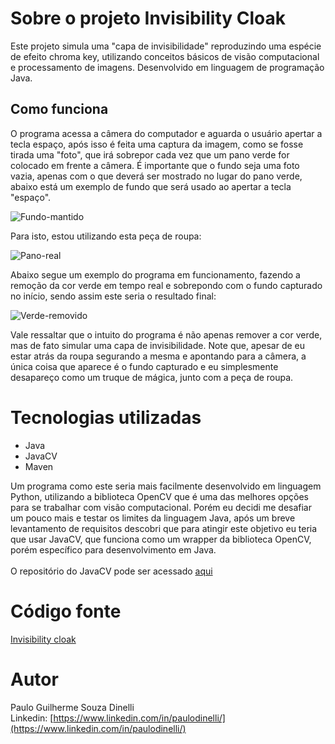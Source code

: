 # Sobre o projeto Invisibility Cloak

Este projeto simula uma "capa de invisibilidade" reproduzindo uma espécie de efeito chroma key, utilizando conceitos básicos de visão computacional e processamento de imagens. Desenvolvido em linguagem de programação Java.

## Como funciona

O programa acessa a câmera do computador e aguarda o usuário apertar a tecla espaço,
após isso é feita uma captura da imagem, como se fosse tirada uma "foto", que irá sobrepor cada vez que um pano verde for colocado em frente a câmera. É importante que o fundo seja uma foto vazia, apenas com o que deverá ser mostrado no lugar do pano verde,
abaixo está um exemplo de fundo que será usado ao apertar a tecla "espaço".

![Fundo-mantido](https://github.com/user-attachments/assets/a6b68250-c33f-4965-b85c-c22c8006aafe)

Para isto, estou utilizando esta peça de roupa:

![Pano-real](https://github.com/user-attachments/assets/fdb07b8b-1c0b-4d31-ae83-d3ee7a4904e1)

Abaixo segue um exemplo do programa em funcionamento, fazendo a remoção da cor verde em tempo real e sobrepondo com o fundo capturado no início, sendo assim este seria o resultado final:

![Verde-removido](https://github.com/user-attachments/assets/87b98103-6030-4f72-a5b1-31265dab6245)

Vale ressaltar que o intuito do programa é não apenas remover a cor verde, mas de fato simular uma capa de invisibilidade. Note que, apesar de eu estar atrás da roupa segurando a mesma e apontando para a câmera, a única coisa que aparece é o fundo capturado
e eu simplesmente desapareço como um truque de mágica, junto com a peça de roupa.

# Tecnologias utilizadas

- Java
- JavaCV
- Maven

Um programa como este seria mais facilmente desenvolvido em linguagem Python, utilizando a biblioteca OpenCV que é uma das melhores opções para se trabalhar com visão computacional. Porém eu decidi me desafiar um pouco mais e testar os limites da linguagem Java,
após um breve levantamento de requisitos descobri que para atingir este objetivo eu teria que usar JavaCV, que funciona como um wrapper da biblioteca OpenCV, porém específico para desenvolvimento em Java.<br>
<br>
O repositório do JavaCV pode ser acessado [aqui](https://github.com/bytedeco/javacv)

# Código fonte
[Invisibility cloak](https://github.com/pgdinelli/InvisibilityCloak/blob/main/src/main/java/com/pgdinelli/Main.java)

# Autor
Paulo Guilherme Souza Dinelli<br>
Linkedin: [https://www.linkedin.com/in/paulodinelli/](https://www.linkedin.com/in/paulodinelli/)
